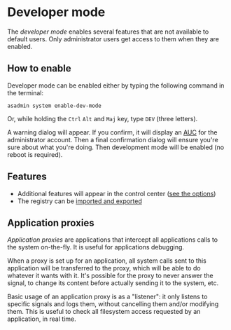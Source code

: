 # Developer mode

The _developer mode_ enables several features that are not available to default users. Only administrator users get access to them when they are enabled.

## How to enable

Developer mode can be enabled either by typing the following command in the terminal:

```shell script
asadmin system enable-dev-mode
```

Or, while holding the `Ctrl` `Alt` and `Maj` key, type `DEV` (three letters).

A warning dialog will appear.
If you confirm, it will display an [AUC](../concepts/users.md#alternative-user-control-auc) for the administrator account.
Then a final confirmation dialog will ensure you're sure about what you're doing. Then development mode will be enabled (no reboot is required).

## Features

* Additional features will appear in the control center ([see the options](../applications/Central.md#development-related-options))
* The registry can be [imported and exported](registry.md#debugging)

## Application proxies

_Application proxies_ are applications that intercept all applications calls to the system on-the-fly. It is useful for applications debugging.

When a proxy is set up for an application, all system calls sent to this application will be transferred to the proxy, which will be able to do whatever it wants with it. It's possible for the proxy to never answer the signal, to change its content before actually sending it to the system, etc.

Basic usage of an application proxy is as a "listener": it only listens to specific signals and logs them, without cancelling them and/or modifying them. This is useful to check all filesystem access requested by an application, in real time.